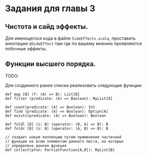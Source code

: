 Задания для главы 3
===================

## Чистота и сайд эффекты.
Для имеющегося кода в файле `SideEffects.scala`, проставить аннотацию
`@SideEffect` там где по вашему мнению проявляются побочные эффекты.

## Функции высшего порядка.
TODO:

Для созданного ранее списка реализовать следующие функции:

    def map [B] (f: (A) => B): List[B]
    def filter (predicate: (A) => Boolean): MyList[A]

    def count(predicate: (A) => Boolean): Int
    def find (predicate: (A) => Boolean): Option[A]
    def exists(predicate: (A) => Boolean): Boolean

    def foldl [B] (z: B) (operator: (B, A) => B): B
    def foldr [B] (z: B) (operator: (A, B) => B): B

    // создает новую коллекцию путем применения частичной
    // функции ко всем элементам данного листа, на которых
    // определена данная функция
    def collect(pfun: PartialFunction[A,B]): MyList[B]

